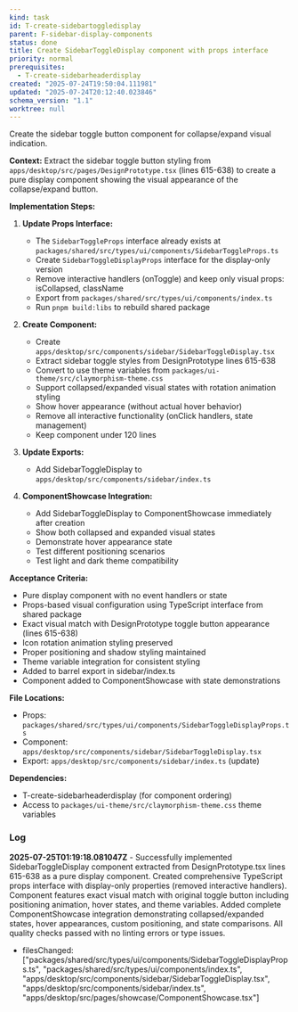 ```yaml
---
kind: task
id: T-create-sidebartoggledisplay
parent: F-sidebar-display-components
status: done
title: Create SidebarToggleDisplay component with props interface
priority: normal
prerequisites:
  - T-create-sidebarheaderdisplay
created: "2025-07-24T19:50:04.111981"
updated: "2025-07-24T20:12:40.023846"
schema_version: "1.1"
worktree: null
---
```


Create the sidebar toggle button component for collapse/expand visual indication.

**Context:**
Extract the sidebar toggle button styling from `apps/desktop/src/pages/DesignPrototype.tsx` (lines 615-638) to create a pure display component showing the visual appearance of the collapse/expand button.

**Implementation Steps:**

1. **Update Props Interface:**
   - The `SidebarToggleProps` interface already exists at `packages/shared/src/types/ui/components/SidebarToggleProps.ts`
   - Create `SidebarToggleDisplayProps` interface for the display-only version
   - Remove interactive handlers (onToggle) and keep only visual props: isCollapsed, className
   - Export from `packages/shared/src/types/ui/components/index.ts`
   - Run `pnpm build:libs` to rebuild shared package

2. **Create Component:**
   - Create `apps/desktop/src/components/sidebar/SidebarToggleDisplay.tsx`
   - Extract sidebar toggle styles from DesignPrototype lines 615-638
   - Convert to use theme variables from `packages/ui-theme/src/claymorphism-theme.css`
   - Support collapsed/expanded visual states with rotation animation styling
   - Show hover appearance (without actual hover behavior)
   - Remove all interactive functionality (onClick handlers, state management)
   - Keep component under 120 lines

3. **Update Exports:**
   - Add SidebarToggleDisplay to `apps/desktop/src/components/sidebar/index.ts`

4. **ComponentShowcase Integration:**
   - Add SidebarToggleDisplay to ComponentShowcase immediately after creation
   - Show both collapsed and expanded visual states
   - Demonstrate hover appearance state
   - Test different positioning scenarios
   - Test light and dark theme compatibility

**Acceptance Criteria:**

- Pure display component with no event handlers or state
- Props-based visual configuration using TypeScript interface from shared package
- Exact visual match with DesignPrototype toggle button appearance (lines 615-638)
- Icon rotation animation styling preserved
- Proper positioning and shadow styling maintained
- Theme variable integration for consistent styling
- Added to barrel export in sidebar/index.ts
- Component added to ComponentShowcase with state demonstrations

**File Locations:**

- Props: `packages/shared/src/types/ui/components/SidebarToggleDisplayProps.ts`
- Component: `apps/desktop/src/components/sidebar/SidebarToggleDisplay.tsx`
- Export: `apps/desktop/src/components/sidebar/index.ts` (update)

**Dependencies:**

- T-create-sidebarheaderdisplay (for component ordering)
- Access to `packages/ui-theme/src/claymorphism-theme.css` theme variables

### Log

**2025-07-25T01:19:18.081047Z** - Successfully implemented SidebarToggleDisplay component extracted from DesignPrototype.tsx lines 615-638 as a pure display component. Created comprehensive TypeScript props interface with display-only properties (removed interactive handlers). Component features exact visual match with original toggle button including positioning animation, hover states, and theme variables. Added complete ComponentShowcase integration demonstrating collapsed/expanded states, hover appearances, custom positioning, and state comparisons. All quality checks passed with no linting errors or type issues.

- filesChanged: ["packages/shared/src/types/ui/components/SidebarToggleDisplayProps.ts", "packages/shared/src/types/ui/components/index.ts", "apps/desktop/src/components/sidebar/SidebarToggleDisplay.tsx", "apps/desktop/src/components/sidebar/index.ts", "apps/desktop/src/pages/showcase/ComponentShowcase.tsx"]
